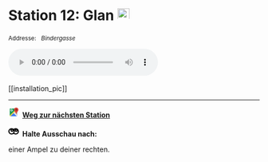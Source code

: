 # Station 12: Glan  <a href="https://www.google.com/maps/dir/?api=1&travelmode=walking&destination=13.0193623,47.8031209"><img src="site:assets/google-maps.svg" width="24" height="24"></a>

<small>Addresse:<em style="margin-left: 10px">Bindergasse</em></small>





<audio controls>
    <source src="https://github.com/kipppunkte/kipppunkte/raw/gh-pages/assets/12_Glan.mp3" type="audio/mpeg">
    Your browser does not support the audio tag.
</audio>


[[installation_pic]]



____

<a href="https://www.google.com/maps/dir/?api=1&travelmode=walking&destination=13.0187037,47.8031505"><img src="https://github.com/kipppunkte/kipppunkte/raw/gh-pages/assets/google-maps.svg" style="height: 1.5em;margin-right: 0.5em"></a>**[Weg zur nächsten Station](next_url)**



<img src="https://github.com/kipppunkte/kipppunkte/raw/gh-pages/assets/eyes.svg" style="height: 1.5em;background: white;margin-right: 0.5em">**Halte Ausschau nach:**

einer Ampel zu deiner rechten.